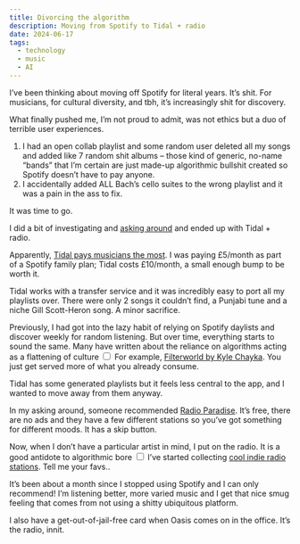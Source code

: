```yaml
---
title: Divorcing the algorithm
description: Moving from Spotify to Tidal + radio
date: 2024-06-17
tags:
  - technology
  - music
  - AI
---
```


I’ve been thinking about moving off Spotify for literal years. It’s shit. For musicians, for cultural diversity, and tbh, it’s increasingly shit for discovery. 

What finally pushed me, I’m not proud to admit, was not ethics but a duo of terrible user experiences. 

1. I had an open collab playlist and some random user deleted all my songs and added like 7 random shit albums – those kind of generic, no-name “bands” that I’m certain are just made-up algorithmic bullshit created so Spotify doesn’t have to pay anyone.
2. I accidentally added ALL Bach’s cello suites to the wrong playlist and it was a pain in the ass to fix. 

It was time to go.

I did a bit of investigating and [asking around](https://bsky.app/profile/soniaturcotte.bsky.social/post/3ksgw2hraok2h) and ended up with Tidal + radio. 

Apparently, [Tidal pays musicians the most](https://faroutmagazine.co.uk/which-streaming-platform-pays-musicians-most/). I was paying £5/month as part of a Spotify family plan; Tidal costs £10/month, a small enough bump to be worth it. 

Tidal works with a transfer service and it was incredibly easy to port all my playlists over. There were only 2 songs it couldn’t find, a Punjabi tune and a niche Gill Scott-Heron song. A minor sacrifice. 

Previously, I had got into the lazy habit of relying on Spotify daylists and discover weekly for random listening. But over time, everything starts to sound the same. Many have written about the reliance on algorithms acting as a flattening of culture<label for="sn-flattening-culture" class="margin-toggle sidenote-number"></label>
<input type="checkbox" id="sn-flattening-culture" class="margin-toggle"/>
<span class="sidenote">For example, <a href="https://www.kylechayka.com/filterworld">Filterworld by Kyle Chayka</a></span>. You just get served more of what you already consume.

Tidal has some generated playlists but it feels less central to the app, and I wanted to move away from them anyway. 

In my asking around, someone recommended [Radio Paradise](https://radioparadise.com/). It’s free, there are no ads and they have a few different stations so you’ve got something for different moods. It has a skip button.

Now, when I don’t have a particular artist in mind, I put on the radio. It is a good antidote to algorithmic bore<label for="sn-radio" class="margin-toggle sidenote-number"></label>
<input type="checkbox" id="sn-radio" class="margin-toggle"/>
<span class="sidenote">I’ve started collecting <a href="https://www.are.na/sonia-turcotte/music-liqzq7o6c">cool indie radio stations</a>. Tell me your favs.</span>.

It’s been about a month since I stopped using Spotify and I can only recommend! I’m listening better, more varied music and I get that nice smug feeling that comes from not using a shitty ubiquitous platform. 

I also have a get-out-of-jail-free card when Oasis comes on in the office. It’s the radio, innit.
